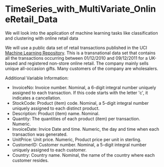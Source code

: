 # TimeSeries_with_MultiVariate_OnlineRetail_Data
We will look into the application of machine learning tasks like classification and clustering with online retail data

We will use a public data set of retail transactions published in the UCI [Machine Learning Repository](https://archive.ics.uci.edu/dataset/352/online+retail).
This is a transnational data set that contains all the transactions occurring between 01/12/2010 and 09/12/2011 for a UK-based and registered non-store online retail. The company mainly sells unique all-occasion gifts. Many customers of the company are wholesalers.

Additional Variable Information:
* InvoiceNo: Invoice number. Nominal, a 6-digit integral number uniquely assigned to each transaction. If this code starts with the letter 'c', it indicates a cancellation. 
* StockCode: Product (item) code. Nominal, a 5-digit integral number uniquely assigned to each distinct product.
* Description: Product (item) name. Nominal.
* Quantity: The quantities of each product (item) per transaction. Numeric.	
* InvoiceDate: Invice Date and time. Numeric, the day and time when each transaction was generated.
* UnitPrice: Unit price. Numeric, Product price per unit in sterling.
* CustomerID: Customer number. Nominal, a 5-digit integral number uniquely assigned to each customer.
* Country: Country name. Nominal, the name of the country where each customer resides. 
